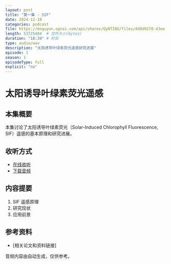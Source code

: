 ```yaml
---
layout: post
title: "第一集 - SIF"
date: 2024-12-18
categories: podcast
file: https://moguyun.ognai.com/api/shares/QyNTI0O/files/dd9d92f0-43ee-463b-bd4b-d3464d77e5c5
length: 53725484  # 文件大小(bytes)
duration: "18:39" # 时长
type: audio/wav
description: "太阳诱导叶绿素荧光遥感研究进展"
episode: 1
season: 1
episodeType: full
explicit: "no"
---
```


# 太阳诱导叶绿素荧光遥感

## 本集概要

本集讨论了太阳诱导叶绿素荧光（Solar-Induced Chlorophyll Fluorescence, SIF）遥感的基本原理和研究进展。

## 收听方式

- [在线收听](https://moguyun.ognai.com/api/shares/QyNTI0O/files/dd9d92f0-43ee-463b-bd4b-d3464d77e5c5)
- [下载音频](https://moguyun.ognai.com/api/shares/QyNTI0O/files/dd9d92f0-43ee-463b-bd4b-d3464d77e5c5)

## 内容提要

1. SIF 遥感原理
2. 研究现状
3. 应用前景

## 参考资料

- [相关论文和资料链接]

音频内容由自动生成，仅供参考。